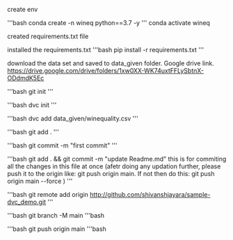 create env


'''bash
conda create -n wineq python==3.7 -y
'''
conda activate wineq

created requirements.txt file

installed the requirements.txt
'''bash
pip install -r requirements.txt
'''

download the data set and saved to data_given folder. Google drive link.
https://drive.google.com/drive/folders/1xw0XX-WK74uxtFFLySbtnX-ODdmdK5Ec

'''bash
git init
'''

'''bash
    dvc init
'''

'''bash
    dvc add data_given/winequality.csv
'''

'''bash
    git add .
'''

'''bash
    git commit -m "first commit"
'''

'''bash
    git add . && git commit -m "update Readme.md" this is for commiting all the changes in this file at once
    (afetr doing any updation further, please push it to the origin like: git push origin main.
    If not then do this: git push origin main  --force  )
'''

'''bash
    git remote add origin http://github.com/shivanshjayara/sample-dvc_demo.git
'''

'''bash
    git branch -M main
'''bash

'''bash
    git push origin main
'''bash